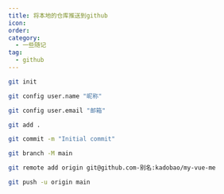 ```yaml
---
title: 将本地的仓库推送到github
icon: 
order: 
category:
  - 一些随记
tag:
  - github
---
```




```bash
git init
```

```bash
git config user.name "昵称"
```

```bash
git config user.email "邮箱"
```

```bash
git add .
```

```bash
git commit -m "Initial commit"
```

```bash
git branch -M main
```

```bash
git remote add origin git@github.com-别名:kadobao/my-vue-me
```

```bash
git push -u origin main
```

